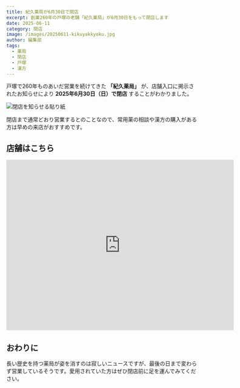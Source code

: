 ```yaml
---
title: 紀久薬局が6月30日で閉店
excerpt: 創業260年の戸塚の老舗「紀久薬局」が6月30日をもって閉店します
date: 2025-06-11
category: 閉店
image: /images/20250611-kikuyakkyoku.jpg
author: 編集部
tags:
  - 薬局
  - 閉店
  - 戸塚
  - 漢方
---
```


戸塚で260年ものあいだ営業を続けてきた **「紀久薬局」** が、店舗入口に掲示されたお知らせにより **2025年6月30日（日）で閉店** することがわかりました。

![閉店を知らせる貼り紙](/images/20250611-kikuyakkyoku.jpg)

閉店まで通常どおり営業するとのことなので、常用薬の相談や漢方の購入がある方は早めの来店がおすすめです。

## 店舗はこちら

<iframe src="https://www.google.com/maps/embed?pb=!1m18!1m12!1m3!1d26017.075614486042!2d139.5392512!3d35.40191775!2m3!1f0!2f0!3f0!3m2!1i1024!2i768!4f13.1!3m3!1m2!1s0x60185a83a01d73a9%3A0xc18e58c6853b08e!2z57SA5LmF6Jas5bGA!5e0!3m2!1sja!2sjp!4v1749646340617!5m2!1sja!2sjp" width="600" height="450" style="border:0;" allowfullscreen="" loading="lazy" referrerpolicy="no-referrer-when-downgrade"></iframe>

## おわりに

長い歴史を持つ薬局が姿を消すのは寂しいニュースですが、最後の日まで変わらず営業しているそうです。愛用されていた方はぜひ閉店前に足を運んでみてください。
